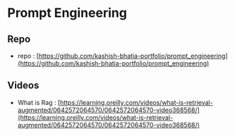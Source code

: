 
# Prompt Engineering
## Repo
- repo : [https://github.com/kashish-bhatia-portfolio/prompt_engineering](https://github.com/kashish-bhatia-portfolio/prompt_engineering)
## Videos
- What is Rag : [https://learning.oreilly.com/videos/what-is-retrieval-augmented/0642572064570/0642572064570-video368568/](https://learning.oreilly.com/videos/what-is-retrieval-augmented/0642572064570/0642572064570-video368568/)
